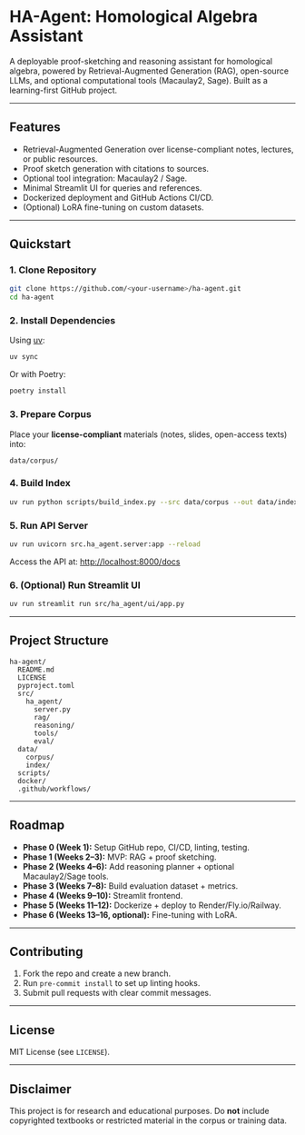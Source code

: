 
# HA-Agent: Homological Algebra Assistant

A deployable proof-sketching and reasoning assistant for homological algebra, powered by Retrieval-Augmented Generation (RAG), open-source LLMs, and optional computational tools (Macaulay2, Sage). Built as a learning-first GitHub project.

---

## Features
- Retrieval-Augmented Generation over license-compliant notes, lectures, or public resources.
- Proof sketch generation with citations to sources.
- Optional tool integration: Macaulay2 / Sage.
- Minimal Streamlit UI for queries and references.
- Dockerized deployment and GitHub Actions CI/CD.
- (Optional) LoRA fine-tuning on custom datasets.

---

## Quickstart

### 1. Clone Repository
```bash
git clone https://github.com/<your-username>/ha-agent.git
cd ha-agent
```

### 2. Install Dependencies
Using [uv](https://github.com/astral-sh/uv):
```bash
uv sync
```

Or with Poetry:
```bash
poetry install
```

### 3. Prepare Corpus
Place your **license-compliant** materials (notes, slides, open-access texts) into:
```
data/corpus/
```

### 4. Build Index
```bash
uv run python scripts/build_index.py --src data/corpus --out data/index
```

### 5. Run API Server
```bash
uv run uvicorn src.ha_agent.server:app --reload
```
Access the API at: [http://localhost:8000/docs](http://localhost:8000/docs)

### 6. (Optional) Run Streamlit UI
```bash
uv run streamlit run src/ha_agent/ui/app.py
```

---

## Project Structure
```
ha-agent/
  README.md
  LICENSE
  pyproject.toml
  src/
    ha_agent/
      server.py
      rag/
      reasoning/
      tools/
      eval/
  data/
    corpus/
    index/
  scripts/
  docker/
  .github/workflows/
```

---

## Roadmap
- **Phase 0 (Week 1):** Setup GitHub repo, CI/CD, linting, testing.
- **Phase 1 (Weeks 2–3):** MVP: RAG + proof sketching.
- **Phase 2 (Weeks 4–6):** Add reasoning planner + optional Macaulay2/Sage tools.
- **Phase 3 (Weeks 7–8):** Build evaluation dataset + metrics.
- **Phase 4 (Weeks 9–10):** Streamlit frontend.
- **Phase 5 (Weeks 11–12):** Dockerize + deploy to Render/Fly.io/Railway.
- **Phase 6 (Weeks 13–16, optional):** Fine-tuning with LoRA.

---

## Contributing
1. Fork the repo and create a new branch.
2. Run `pre-commit install` to set up linting hooks.
3. Submit pull requests with clear commit messages.

---

## License
MIT License (see `LICENSE`).

---

## Disclaimer
This project is for research and educational purposes. Do **not** include copyrighted textbooks or restricted material in the corpus or training data.
